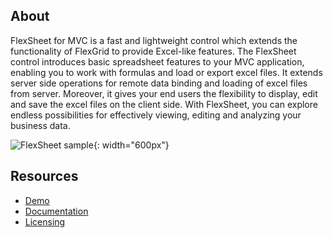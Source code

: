 ## About

FlexSheet for MVC is a fast and lightweight control which extends the functionality of FlexGrid to provide Excel-like features. The FlexSheet control introduces basic spreadsheet features to your MVC application, enabling you to work with formulas and load or export excel files. It extends server side operations for remote data binding and loading of excel files from server. Moreover, it gives your end users the flexibility to display, edit and save the excel files on the client side. With FlexSheet, you can explore endless possibilities for effectively viewing, editing and analyzing your business data.


![FlexSheet sample](https://www.grapecity.com/componentone/docs/mvc/online-mvc-core/images/FlexSheetOverview.png "FlexSheet sample"){: width="600px"}



## Resources

- [Demo](https://www.grapecity.com/componentone/demos/aspnet/mvcexplorer)
- [Documentation](https://www.grapecity.com/componentone/docs/mvc/online-mvc-core/FlexSheet.html)
- [Licensing](https://www.grapecity.com/componentone/licensing)